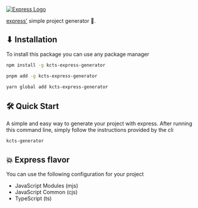 [![Express Logo](https://i.cloudup.com/zfY6lL7eFa-3000x3000.png)](http://expressjs.com/)

[express'](https://www.npmjs.com/package/express) simple project generator 🌵.

## ⬇ Installation

To install this package you can use any package manager

```sh
npm install -g kcts-express-generator
```

```sh
pnpm add -g kcts-express-generator
```

```sh
yarn global add kcts-express-generator
```

## 🛠 Quick Start

A simple and easy way to generate your project with express. After running this command line, simply follow the instructions provided by the cli

```bash
kcts-generator
```

## 💥 Express flavor

You can use the following configuration for your project

- JavaScript Modules (mjs)
- JavaScript Common (cjs)
- TypeScript (ts)
